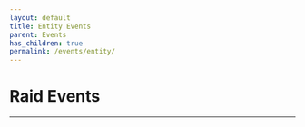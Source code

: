 ```yaml
---
layout: default
title: Entity Events
parent: Events
has_children: true
permalink: /events/entity/
---
```


# Raid Events

---
